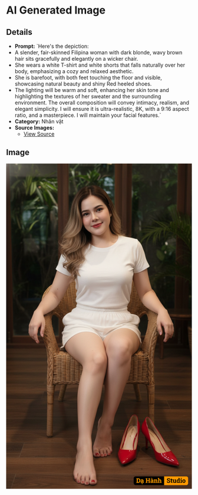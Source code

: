 # AI Generated Image

## Details
- **Prompt:** `Here's the depiction:
- A slender, fair-skinned Filipina woman with dark blonde, wavy brown hair sits gracefully and elegantly on a wicker chair.
- She wears a white T-shirt and white shorts that falls naturally over her body, emphasizing a cozy and relaxed aesthetic.
- She is barefoot, with both feet touching the floor and visible, showcasing natural beauty and shiny Red heeled shoes.
- The lighting will be warm and soft, enhancing her skin tone and highlighting the textures of her sweater and the surrounding environment.
The overall composition will convey intimacy, realism, and elegant simplicity. I will ensure it is ultra-realistic, 8K, with a 9:16 aspect ratio, and a masterpiece. I will maintain your facial features.`
- **Category:** Nhân vật
- **Source Images:**
  - [View Source](https://raw.githubusercontent.com/lenzcomvth/Somethings/main/Models/Female/Female.png)

## Image
![AI Generated Image](./image-2025-10-15T05-30-23-716Z-uovyx.png)